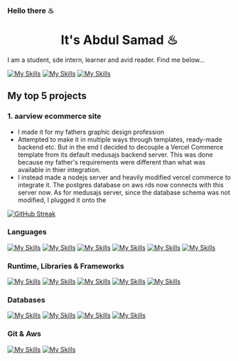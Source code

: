 <!-- ![Screenshot from 2023-01-25 22-47-20](https://user-images.githubusercontent.com/62374784/216936366-4d4c0e98-73f6-4c43-bc6c-b3b0e093dcfb.png) -->

### Hello there ♨
<h1 align="center">It's Abdul Samad ♨</h1>
<!-- <h2 align="center"> -->

I am a student, sde intern, learner and avid reader. Find me below...

[![My Skills](https://skillicons.dev/icons?i=stackoverflow)](https://stackoverflow.com/users/13087086/mr-loop)
[![My Skills](https://skillicons.dev/icons?i=linkedin)](https://www.linkedin.com/in/abs1412/)
[![My Skills](https://skillicons.dev/icons?i=devto)](https://dev.to/iabdsam)

## My top 5 projects

### 1. aarview ecommerce site
- I made it for my fathers graphic design profession
- Attempted to make it in multiple ways through templates, ready-made backend etc. But in the end I decided to decouple a Vercel Commerce template from its default medusajs backend server. This was done because my father's requirements were different than what was available in thier integration.
- I instead made a nodejs server and heavily modified vercel commerce to integrate it. The postgres database on aws rds now connects with this server now. As for medusajs server, since the database schema was not modified, I plugged it onto the 


[![GitHub Streak](https://github-readme-streak-stats.herokuapp.com?user=mr-loop-1&hide_current_streak=true&hide_longest_streak=true)](https://git.io/streak-stats)

### Languages
[![My Skills](https://skillicons.dev/icons?i=c)](https://en.cppreference.com/w/c)
[![My Skills](https://skillicons.dev/icons?i=cpp)](https://isocpp.org/)
[![My Skills](https://skillicons.dev/icons?i=python)](https://www.python.org/)
[![My Skills](https://skillicons.dev/icons?i=js)](https://developer.mozilla.org/en-US/docs/Web/JavaScript)
[![My Skills](https://skillicons.dev/icons?i=ts)](https://www.typescriptlang.org/)
[![My Skills](https://skillicons.dev/icons?i=go)](https://go.dev/)

### Runtime, Libraries & Frameworks
[![My Skills](https://skillicons.dev/icons?i=nodejs)](https://nodejs.org/)
[![My Skills](https://skillicons.dev/icons?i=express)](https://expressjs.com/)
[![My Skills](https://skillicons.dev/icons?i=nestjs)](https://nestjs.com/)
[![My Skills](https://skillicons.dev/icons?i=react)](https://react.dev/)
[![My Skills](https://skillicons.dev/icons?i=nextjs)](https://nextjs.org/)

### Databases
[![My Skills](https://skillicons.dev/icons?i=mysql)](https://www.mysql.com/)
[![My Skills](https://skillicons.dev/icons?i=postgres)](https://www.postgresql.org/)
[![My Skills](https://skillicons.dev/icons?i=mongodb)](https://www.mongodb.com/)
[![My Skills](https://skillicons.dev/icons?i=redis)](https://redis.io/)

### Git & Aws
[![My Skills](https://skillicons.dev/icons?i=git)](https://git-scm.com/)
[![My Skills](https://skillicons.dev/icons?i=aws)](https://aws.amazon.com/)


<!--
**mr-loop-1/mr-loop-1** is a ✨ _special_ ✨ repository because its `README.md` (this file) appears on your GitHub profile.

Here are some ideas to get you started:

- 🔭 I’m currently working on ...
- 🌱 I’m currently learning ...
- 👯 I’m looking to collaborate on ...
- 🤔 I’m looking for help with ...
- 💬 Ask me about ...
- 📫 How to reach me: ...
- 😄 Pronouns: ...
- ⚡ Fun fact: ...
-->
